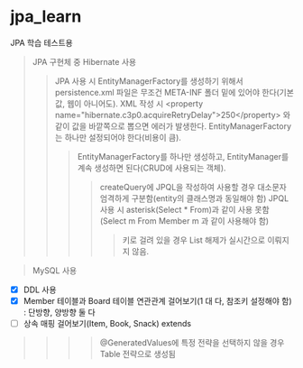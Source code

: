 # jpa_learn
JPA 학습 테스트용

> JPA 구현체 중 Hibernate 사용
>> JPA 사용 시 EntityManagerFactory를 생성하기 위해서 persistence.xml 파일은 무조건 META-INF 폴더 밑에 있어야 한다(기본값, 웹이 아니어도).
>> XML 작성 시 &lt;property name="hibernate.c3p0.acquireRetryDelay"&gt;250&lt;/property&gt; 와 같이 값을 바깥쪽으로 뽑으면 에러가 발생한다.
>> EntityManagerFactory 는 하나만 설정되어야 한다(비용이 큼).
>>> EntityManagerFactory를 하나만 생성하고, EntityManager를 계속 생성하면 된다(CRUD에 사용되는 객체).
>>>> createQuery에 JPQL을 작성하여 사용할 경우 대소문자 엄격하게 구분함(entity의 클래스명과 동일해야 함)
>> JPQL 사용 시 asterisk(Select * From)과 같이 사용 못함(Select m From Member m 과 같이 사용해야 함)
>>>>> 키로 걸려 있을 경우 List 해제가 실시간으로 이뤄지지 않음.

> MySQL 사용

- [X] DDL 사용
- [X] Member 테이블과 Board 테이블 연관관계 걸어보기(1 대 다, 참조키 설정해야 함) : 단방향, 양방향 둘 다
- [ ] 상속 매핑 걸어보기(Item, Book, Snack) extends

>>>> @GeneratedValues에 특정 전략을 선택하지 않을 경우 Table 전략으로 생성됨